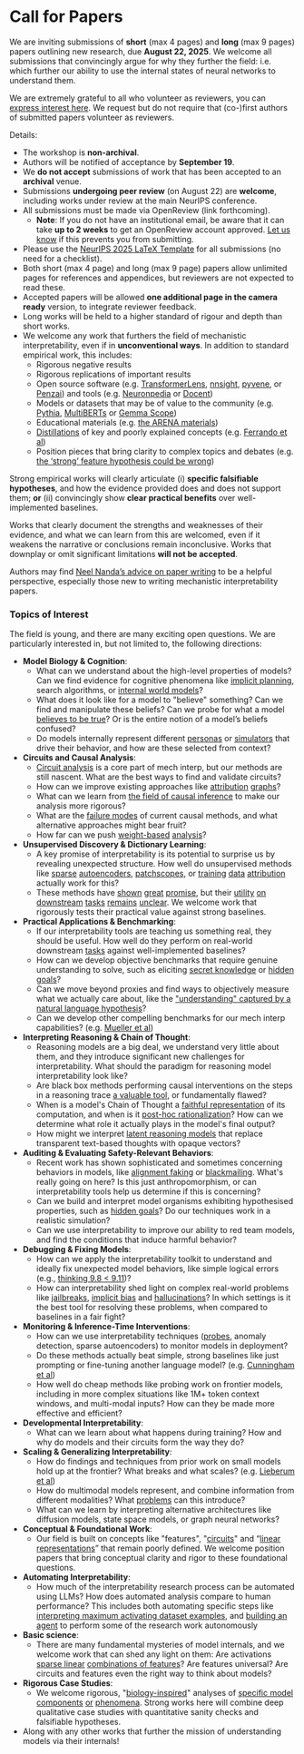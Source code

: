 # Call for Papers
We are inviting submissions of **short** (max 4 pages) and **long** (max 9 pages) papers outlining new research, due **August 22, 2025**. We welcome all submissions that convincingly argue for why they further the field: i.e. which further our ability to use the internal states of neural networks to understand them. 

We are extremely grateful to all who volunteer as reviewers, you can [express interest here](https://www.google.com/url?q=https://docs.google.com/forms/d/e/1FAIpQLSdiw1SJllzoTz_nqzDTzTOGb9DV3W_truQyh-WvYj_QGIi7Mg/viewform?usp%3Ddialog&sa=D&source=editors&ust=1752429965875083&usg=AOvVaw1ps7HEIKxRM3lXk1bkrTOE). We request but do not require that (co-)first authors of submitted papers volunteer as reviewers. 

Details: 
* The workshop is **non-archival**.
* Authors will be notified of acceptance by **September 19**.
* We **do not accept** submissions of work that has been accepted to an **archival** venue.
* Submissions **undergoing peer review** (on August 22) are **welcome**, including works under review at the main NeurIPS conference.
* All submissions must be made via OpenReview (link forthcoming).
  * **Note**: If you do not have an institutional email, be aware that it can take **up to 2 weeks** to get an OpenReview account approved. [Let us know](mailto:neurips2025@mechinterpworkshop.com) if this prevents you from submitting.
* Please use the [NeurIPS 2025 LaTeX Template](https://www.google.com/url?q=https://media.neurips.cc/Conferences/NeurIPS2025/Styles.zip&sa=D&source=editors&ust=1752429965876535&usg=AOvVaw3sfrVVb4B7G5YvNNd0bYgq) for all submissions (no need for a checklist).
* Both short (max 4 page) and long (max 9 page) papers allow unlimited pages for references and appendices, but reviewers are not expected to read these.
* Accepted papers will be allowed **one additional page in the camera ready** version, to integrate reviewer feedback.
* Long works will be held to a higher standard of rigour and depth than short works.
* We welcome any work that furthers the field of mechanistic interpretability, even if in **unconventional ways**. In addition to standard empirical work, this includes:
  * Rigorous negative results
  * Rigorous replications of important results
  * Open source software (e.g. [TransformerLens](https://www.google.com/url?q=https://github.com/neelnanda-io/TransformerLens&sa=D&source=editors&ust=1752429965877475&usg=AOvVaw0tJC3jy_ecPIfoDTL2Nnc5), [nnsight](https://www.google.com/url?q=https://github.com/ndif-team/nnsight&sa=D&source=editors&ust=1752429965877584&usg=AOvVaw35afhlt5aztL_dIra9siBs), [pyvene](https://www.google.com/url?q=https://github.com/stanfordnlp/pyvene/tree/main/pyvene/models/mlp&sa=D&source=editors&ust=1752429965877670&usg=AOvVaw2vhAmw0mLjRMbGnkEQLp3a), or [Penzai](https://www.google.com/url?q=https://github.com/google-deepmind/penzai&sa=D&source=editors&ust=1752429965877757&usg=AOvVaw1Il0aGsWExzTWWN33ivSI2)) and tools (e.g. [Neuronpedia](https://www.google.com/url?q=http://neuronpedia.org&sa=D&source=editors&ust=1752429965877830&usg=AOvVaw3xupDYvDrOLmc-7FTMyrxY) or [Docent](https://www.google.com/url?q=https://transluce.org/introducing-docent&sa=D&source=editors&ust=1752429965877913&usg=AOvVaw3PLaXrIV7s8kYhSv8i8g7r))
  * Models or datasets that may be of value to the community (e.g. [Pythia](https://www.google.com/url?q=https://arxiv.org/abs/2304.01373&sa=D&source=editors&ust=1752429965878082&usg=AOvVaw1VcS23gQLbNymK1TkrPoQr), [MultiBERTs](https://www.google.com/url?q=https://arxiv.org/abs/2106.16163&sa=D&source=editors&ust=1752429965878144&usg=AOvVaw1KlYlb0bWG0beIRMmEt6C1) or [Gemma Scope](https://www.google.com/url?q=https://arxiv.org/abs/2408.05147&sa=D&source=editors&ust=1752429965878219&usg=AOvVaw3H6Cy-kbFyEwo6Bl-DRS1l))
  * Educational materials (e.g. [the ARENA materials](https://www.google.com/url?q=https://arena3-chapter1-transformer-interp.streamlit.app/&sa=D&source=editors&ust=1752429965878401&usg=AOvVaw385X0bAfJAMzSVsQw_jW8O))
  * [Distillations](https://www.google.com/url?q=https://distill.pub/2017/research-debt/&sa=D&source=editors&ust=1752429965878509&usg=AOvVaw3dV82i6UE6YorKJuBmPozV) of key and poorly explained concepts (e.g. [Ferrando et al](https://www.google.com/url?q=https://arxiv.org/abs/2405.00208&sa=D&source=editors&ust=1752429965878624&usg=AOvVaw3C1xGS0nRcThJ_TRSzqV_c))
  * Position pieces that bring clarity to complex topics and debates (e.g. [the ‘strong’ feature hypothesis could be wrong](https://www.google.com/url?q=https://www.alignmentforum.org/posts/tojtPCCRpKLSHBdpn/the-strong-feature-hypothesis-could-be-wrong&sa=D&source=editors&ust=1752429965878847&usg=AOvVaw13U9OcRmjDHTwviETpo0mm))

Strong empirical works will clearly articulate (i) **specific falsifiable hypotheses**, and how the evidence provided does and does not support them; **or** (ii) convincingly show **clear practical benefits** over well-implemented baselines. 

Works that clearly document the strengths and weaknesses of their evidence, and what we can learn from this are welcomed, even if it weakens the narrative or conclusions remain inconclusive. Works that downplay or omit significant limitations **will not be accepted**. 

Authors may find [Neel Nanda’s advice on paper writing](https://www.google.com/url?q=https://www.alignmentforum.org/posts/eJGptPbbFPZGLpjsp/highly-opinionated-advice-on-how-to-write-ml-papers&sa=D&source=editors&ust=1752429965879708&usg=AOvVaw0KhcBhQ4t7cPI3YAfs2ye5) to be a helpful perspective, especially those new to writing mechanistic interpretability papers. 
### Topics of Interest
The field is young, and there are many exciting open questions. We are particularly interested in, but not limited to, the following directions: 
* **Model Biology & Cognition**:
  * What can we understand about the high-level properties of models? Can we find evidence for cognitive phenomena like [implicit planning](https://www.google.com/url?q=https://transformer-circuits.pub/2025/attribution-graphs/biology.html%23dives-poems&sa=D&source=editors&ust=1752429965880334&usg=AOvVaw3JGUl3MwDnp7HLbCTSu1gA), search algorithms, or [internal world models](https://www.google.com/url?q=https://arxiv.org/abs/2210.13382&sa=D&source=editors&ust=1752429965880439&usg=AOvVaw0ICpMSJFCeOJ3Ll-ArQD26)?
  * What does it look like for a model to "believe" something? Can we find and manipulate these beliefs? Can we probe for what a model [believes to be true](https://www.google.com/url?q=https://arxiv.org/abs/2310.06824&sa=D&source=editors&ust=1752429965880668&usg=AOvVaw2ZtSwuuzoI4rtOkJwuP9-O)? Or is the entire notion of a model’s beliefs confused?
  * Do models internally represent different [personas](https://www.google.com/url?q=https://arxiv.org/abs/2406.12094&sa=D&source=editors&ust=1752429965880835&usg=AOvVaw0mIBtCzRQh5434RoQUUS36) or [simulators](https://www.google.com/url?q=https://www.nature.com/articles/s41586-023-06647-8&sa=D&source=editors&ust=1752429965880918&usg=AOvVaw0pAFzEaRGirFv_J2KZLHGt) that drive their behavior, and how are these selected from context?
* **Circuits and Causal Analysis**:
  * [Circuit analysis](https://www.google.com/url?q=https://distill.pub/2020/circuits/zoom-in/&sa=D&source=editors&ust=1752429965881153&usg=AOvVaw0vLTqq_HmjhicL5zM4eQL7) is a core part of mech interp, but our methods are still nascent. What are the best ways to find and validate circuits?
  * How can we improve existing approaches like [attribution](https://www.google.com/url?q=https://arxiv.org/abs/2406.11944&sa=D&source=editors&ust=1752429965881473&usg=AOvVaw0PLW6CM30PZF0kLat0_ALa) [graphs](https://www.google.com/url?q=https://transformer-circuits.pub/2025/attribution-graphs/methods.html&sa=D&source=editors&ust=1752429965881597&usg=AOvVaw2F3nNkx7s1ixzcKlT7dmR_)?
  * What can we learn from [the field of causal inference](https://www.google.com/url?q=https://arxiv.org/abs/2407.04690&sa=D&source=editors&ust=1752429965881776&usg=AOvVaw3erv4LtBageSrA7JKRTUHN) to make our analysis more rigorous?
  * What are the [failure modes](https://www.google.com/url?q=https://arxiv.org/abs/2307.15771&sa=D&source=editors&ust=1752429965881957&usg=AOvVaw0wJrUb6rcMT2VEYMs_gcup) of current causal methods, and what alternative approaches might bear fruit?
  * How far can we push [weight-based](https://www.google.com/url?q=https://arxiv.org/abs/2301.05217&sa=D&source=editors&ust=1752429965882204&usg=AOvVaw0Cx-zKVIFAbOOjVo4J4--U) [analysis](https://www.google.com/url?q=https://arxiv.org/abs/2410.08417&sa=D&source=editors&ust=1752429965882288&usg=AOvVaw0Gz7YnIGV8bmRY5sld0TP4)?
* **Unsupervised Discovery & Dictionary Learning**:
  * A key promise of interpretability is its potential to surprise us by revealing unexpected structure. How well do unsupervised methods like [sparse](https://www.google.com/url?q=https://arxiv.org/abs/2103.15949&sa=D&source=editors&ust=1752429965882705&usg=AOvVaw3Cx0k0mruYHc9vbFsRwVWy) [autoencoders](https://www.google.com/url?q=https://transformer-circuits.pub/2023/monosemantic-features&sa=D&source=editors&ust=1752429965882814&usg=AOvVaw3bi-K4fvh863yalUfSJjV-), [patch](https://www.google.com/url?q=https://arxiv.org/abs/2401.06102&sa=D&source=editors&ust=1752429965882914&usg=AOvVaw3bHnwIshFYGUN4SGkUs7S3)[scopes](https://www.google.com/url?q=https://arxiv.org/abs/2403.10949v2&sa=D&source=editors&ust=1752429965882976&usg=AOvVaw3alXe6h1ekiFpnShozaqXl), or [training](https://www.google.com/url?q=https://proceedings.mlr.press/v70/koh17a?ref%3Dhttps://githubhelp.com&sa=D&source=editors&ust=1752429965883093&usg=AOvVaw1Vbxun3gEaz5htNBHH38IO) [data](https://www.google.com/url?q=https://arxiv.org/abs/2308.03296&sa=D&source=editors&ust=1752429965883191&usg=AOvVaw16S1JyC52E4dr6HA28eysY) [attribution](https://www.google.com/url?q=https://arxiv.org/abs/2205.11482&sa=D&source=editors&ust=1752429965883274&usg=AOvVaw2g4KNE2zIoAw-Jiz6pkwv-) actually work for this?
  * These methods have [shown](https://www.google.com/url?q=https://transformer-circuits.pub/2024/scaling-monosemanticity/index.html&sa=D&source=editors&ust=1752429965883470&usg=AOvVaw2blK81kOSNWoS0WK-H5pmQ) [great](https://www.google.com/url?q=https://transformer-circuits.pub/2025/attribution-graphs/biology.html&sa=D&source=editors&ust=1752429965883585&usg=AOvVaw0tPEQEI7Fk8yt0lCgRD83M) [promise](https://www.google.com/url?q=https://arxiv.org/abs/2503.10965&sa=D&source=editors&ust=1752429965883646&usg=AOvVaw1XQY1pP3BlGb0ShwhBjnX1), but their [utility](https://www.google.com/url?q=https://arxiv.org/abs/2502.16681&sa=D&source=editors&ust=1752429965883741&usg=AOvVaw3FcI_4cfo3ta3uQcXhoJYp) [on](https://www.google.com/url?q=https://www.tilderesearch.com/blog/sieve&sa=D&source=editors&ust=1752429965883823&usg=AOvVaw0Cdf5kmyn3-yPnxpx6nc6O) [downstream](https://www.google.com/url?q=https://arxiv.org/abs/2501.17148&sa=D&source=editors&ust=1752429965883910&usg=AOvVaw08XZbdp2mVxTsA4TwjMebu) [tasks](https://www.google.com/url?q=https://transformer-circuits.pub/2024/features-as-classifiers/index.html&sa=D&source=editors&ust=1752429965884006&usg=AOvVaw1yEa-AFupIVQrOASqpN2iw) [remains](https://www.google.com/url?q=https://arxiv.org/abs/2502.04382&sa=D&source=editors&ust=1752429965884066&usg=AOvVaw2HrpOSOu9EGyr_C7crxx9Q) [unclear](https://www.google.com/url?q=https://www.alignmentforum.org/posts/4uXCAJNuPKtKBsi28/negative-results-for-saes-on-downstream-tasks&sa=D&source=editors&ust=1752429965884158&usg=AOvVaw2zrc5LZe4wwAbQJoi--IAR). We welcome work that rigorously tests their practical value against strong baselines.
* **Practical Applications & Benchmarking**:
  * If our interpretability tools are teaching us something real, they should be useful. How well do they perform on real-world downstream [tasks](https://www.google.com/url?q=https://www.lesswrong.com/posts/wGRnzCFcowRCrpX4Y/downstream-applications-as-validation-of-interpretability&sa=D&source=editors&ust=1752429965884591&usg=AOvVaw0HF9nfJtH_XwSGnPEZQ7eg) against well-implemented baselines?
  * How can we develop objective benchmarks that require genuine understanding to solve, such as eliciting [secret knowledge](https://www.google.com/url?q=https://arxiv.org/abs/2505.14352&sa=D&source=editors&ust=1752429965884801&usg=AOvVaw0Bh-AAzJTDRA2hOl7BwQEr) or [hidden goals](https://www.google.com/url?q=https://arxiv.org/abs/2503.10965&sa=D&source=editors&ust=1752429965884896&usg=AOvVaw25SM-iWlzAGhXJnHnnF2c6)?
  * Can we move beyond proxies and find ways to objectively measure what we actually care about, like the ["understanding" captured by a natural language hypothesis](https://www.google.com/url?q=https://arxiv.org/abs/2502.04382&sa=D&source=editors&ust=1752429965885207&usg=AOvVaw0XIQ7SXSOifwz7ZXPm6QXo)?
  * Can we develop other compelling benchmarks for our mech interp capabilities? (e.g. [Mueller et al](https://www.google.com/url?q=https://arxiv.org/abs/2504.13151&sa=D&source=editors&ust=1752429965885379&usg=AOvVaw0KmASmTgaIHI00liCE5iXy))
* **Interpreting Reasoning & Chain of Thought**:
  * Reasoning models are a big deal, we understand very little about them, and they introduce significant new challenges for interpretability. What should the paradigm for reasoning model interpretability look like?
  * Are black box methods performing causal interventions on the steps in a reasoning trace [a valuable tool](https://www.google.com/url?q=https://arxiv.org/abs/2506.19143&sa=D&source=editors&ust=1752429965885872&usg=AOvVaw0JyxJcen71OKgXh9zfDdfH), or fundamentally flawed?
  * When is a model's Chain of Thought a [faithful representation](https://www.google.com/url?q=https://arxiv.org/abs/2305.04388&sa=D&source=editors&ust=1752429965886025&usg=AOvVaw17FR3K7bWBJV_0tDYQ0ITQ) of its computation, and when is it [post-hoc rationalization](https://www.google.com/url?q=https://arxiv.org/abs/2503.08679&sa=D&source=editors&ust=1752429965886128&usg=AOvVaw3-N5DIj_IfTVd5CZv4RjqH)? How can we determine what role it actually plays in the model's final output?
  * How might we interpret [latent reasoning models](https://www.google.com/url?q=https://arxiv.org/abs/2412.06769&sa=D&source=editors&ust=1752429965886327&usg=AOvVaw3Km8iEW7VrdEgtdaRajckf) that replace transparent text-based thoughts with opaque vectors?
* **Auditing & Evaluating Safety-Relevant Behaviors**:
  * Recent work has shown sophisticated and sometimes concerning behaviors in models, like [alignment faking](https://www.google.com/url?q=https://arxiv.org/abs/2412.14093&sa=D&source=editors&ust=1752429965886674&usg=AOvVaw0OcB7I_8-RlAp599mMUSB5) or [blackmailing](https://www.google.com/url?q=https://www.anthropic.com/research/agentic-misalignment&sa=D&source=editors&ust=1752429965886753&usg=AOvVaw3uArRuS8khAcCqT3MjsOTk). What's really going on here? Is this just anthropomorphism, or can interpretability tools help us determine if this is concerning?
  * Can we build and interpret model organisms exhibiting hypothesised properties, such as [hidden goals](https://www.google.com/url?q=https://arxiv.org/abs/2503.10965&sa=D&source=editors&ust=1752429965887022&usg=AOvVaw3gez6W-Kjk2JGyJpj1BSb8)? Do our techniques work in a realistic simulation?
  * Can we use interpretability to improve our ability to red team models, and find the conditions that induce harmful behavior?
* **Debugging & Fixing Models**:
  * How can we apply the interpretability toolkit to understand and ideally fix unexpected model behaviors, like simple logical errors (e.g., [thinking 9.8 < 9.11](https://www.google.com/url?q=https://transluce.org/observability-interface&sa=D&source=editors&ust=1752429965887503&usg=AOvVaw03Govw-M69rgnQNYLn_o2p))?
  * How can interpretability shed light on complex real-world problems like [jailbreaks](https://www.google.com/url?q=https://transformer-circuits.pub/2025/attribution-graphs/biology.html%23dives-jailbreak&sa=D&source=editors&ust=1752429965887694&usg=AOvVaw2S5kPKULloi6FTn95EuLmp), [implicit bias](https://www.google.com/url?q=https://arxiv.org/abs/2506.10922&sa=D&source=editors&ust=1752429965887761&usg=AOvVaw1GpVetrTn-C9V2nkq_bEZp) and [hallucinations](https://www.google.com/url?q=https://arxiv.org/abs/2411.14257&sa=D&source=editors&ust=1752429965887828&usg=AOvVaw1hwO-5Wo2blc5IBpJTX098)? In which settings is it the best tool for resolving these problems, when compared to baselines in a fair fight?
* **Monitoring & Inference-Time Interventions**:
  * How can we use interpretability techniques ([probes](https://www.google.com/url?q=https://arxiv.org/abs/2102.12452&sa=D&source=editors&ust=1752429965888142&usg=AOvVaw0iFMDUS7tt6ZXxXy52iGPu), anomaly detection, sparse autoencoders) to monitor models in deployment?
  * Do these methods actually beat simple, strong baselines like just prompting or fine-tuning another language model? (e.g. [Cunningham et al](https://www.google.com/url?q=https://alignment.anthropic.com/2025/cheap-monitors/&sa=D&source=editors&ust=1752429965888421&usg=AOvVaw1YllqYNFOJKU3JtFmWN_N2))
  * How well do cheap methods like probing work on frontier models, including in more complex situations like 1M+ token context windows, and multi-modal inputs? How can they be made more effective and efficient?
* **Developmental Interpretability**:
  * What can we learn about what happens during training? How and why do models and their circuits form the way they do?
* **Scaling & Generalizing Interpretability**:
  * How do findings and techniques from prior work on small models hold up at the frontier? What breaks and what scales? (e.g. [Lieberum et al](https://www.google.com/url?q=https://arxiv.org/abs/2307.09458&sa=D&source=editors&ust=1752429965889202&usg=AOvVaw2NQkmB5HjEeB5IzMYurKxU))
  * How do multimodal models represent, and combine information from different modalities? What [problems](https://www.google.com/url?q=https://openreview.net/pdf?id%3DVUhRdZp8ke&sa=D&source=editors&ust=1752429965889401&usg=AOvVaw2F579WD5VwNzw2EVx6sxJ1) can this introduce?
  * What can we learn by interpreting alternative architectures like diffusion models, state space models, or graph neural networks?
* **Conceptual & Foundational Work**:
  * Our field is built on concepts like "features", "[circuits](https://www.google.com/url?q=https://distill.pub/2020/circuits/zoom-in/&sa=D&source=editors&ust=1752429965889785&usg=AOvVaw0VpPPNSxczQShOdxmYLttO)" and “[linear representations](https://www.google.com/url?q=https://transformer-circuits.pub/2024/july-update/index.html%23linear-representations&sa=D&source=editors&ust=1752429965889893&usg=AOvVaw1uvNdoDib5JtjUx_7z-YwS)” that remain poorly defined. We welcome position papers that bring conceptual clarity and rigor to these foundational questions.
* **Automating Interpretability**:
  * How much of the interpretability research process can be automated using LLMs? How does automated analysis compare to human performance? This includes both automating specific steps like [interpreting maximum activating dataset examples](https://www.google.com/url?q=https://openaipublic.blob.core.windows.net/neuron-explainer/paper/index.html&sa=D&source=editors&ust=1752429965890396&usg=AOvVaw3CXQdA2stcjvQCzvQfiYF_), and [building an agent](https://www.google.com/url?q=https://arxiv.org/abs/2404.14394&sa=D&source=editors&ust=1752429965890474&usg=AOvVaw3gpayjgFCYXhQdgiYRAgqf) to perform some of the research work autonomously
* **Basic science**:
  * There are many fundamental mysteries of model internals, and we welcome work that can shed any light on them: Are activations [sparse linear](https://www.google.com/url?q=https://arxiv.org/abs/1601.03764&sa=D&source=editors&ust=1752429965890788&usg=AOvVaw2G8xLQcgAxef2I4OAMREIL) [combinations of features](https://www.google.com/url?q=https://transformer-circuits.pub/2022/toy_model/index.html&sa=D&source=editors&ust=1752429965890881&usg=AOvVaw3Nu5kgjXjJuLhQC4yXZSq4)? Are features universal? Are circuits and features even the right way to think about models?
* **Rigorous Case Studies**:
  * We welcome rigorous, "[biology-inspired](https://www.google.com/url?q=https://distill.pub/2020/circuits/curve-circuits/&sa=D&source=editors&ust=1752429965891180&usg=AOvVaw1uyVwTkF0SAAnuMmNzd28Y)" analyses of [specific model](https://www.google.com/url?q=https://arxiv.org/abs/2310.04625&sa=D&source=editors&ust=1752429965891257&usg=AOvVaw2U1NbLgPbCNX9854ezYzVs) [components](https://www.google.com/url?q=https://transformer-circuits.pub/2024/scaling-monosemanticity/index.html&sa=D&source=editors&ust=1752429965891338&usg=AOvVaw1uETMjDH6HxhUbkMZPxKUA) [or](https://www.google.com/url?q=https://arxiv.org/abs/2305.01610&sa=D&source=editors&ust=1752429965891393&usg=AOvVaw1WgVQSYQU5EajZvGDIN8wp) [phenomena](https://www.google.com/url?q=https://arxiv.org/abs/2306.09346&sa=D&source=editors&ust=1752429965891455&usg=AOvVaw26eUrkL6klnRFsRtN55si6). Strong works here will combine deep qualitative case studies with quantitative sanity checks and falsifiable hypotheses.
* Along with any other works that further the mission of understanding models via their internals!